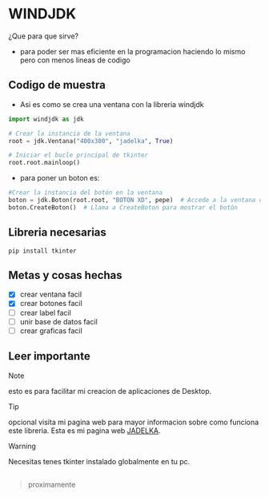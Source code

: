 # WINDJDK
¿Que para que sirve?
+ para poder ser mas eficiente en la programacion haciendo lo mismo pero con menos lineas de codigo



## Codigo de muestra
+ Asi es como se crea una ventana con la libreria windjdk

```python
import windjdk as jdk

# Crear la instancia de la ventana
root = jdk.Ventana("400x300", "jadelka", True)

# Iniciar el bucle principal de tkinter
root.root.mainloop()
```

+ para poner un boton es:
  
```python
#Crear la instancia del botón en la ventana
boton = jdk.Boton(root.root, "BOTON XD", pepe)  # Accede a la ventana con root.root
boton.CreateBoton()  # Llama a CreateBoton para mostrar el botón
```

## Libreria necesarias

```
pip install tkinter
```
## Metas y cosas hechas

- [X] crear ventana facil
- [X] crear botones facil
- [ ] crear label facil
- [ ] unir base de datos facil
- [ ] crear graficas facil

## Leer importante

> [!NOTE]
> esto es para facilitar mi creacion de aplicaciones de Desktop.

> [!TIP]
> opcional visita mi pagina web para mayor informacion sobre como funciona este libreria.
> Esta es mi pagina web [JADELKA](.).

> [!WARNING]
> Necesitas tenes tkinter instalado globalmente en tu pc.

##

> proximamente

